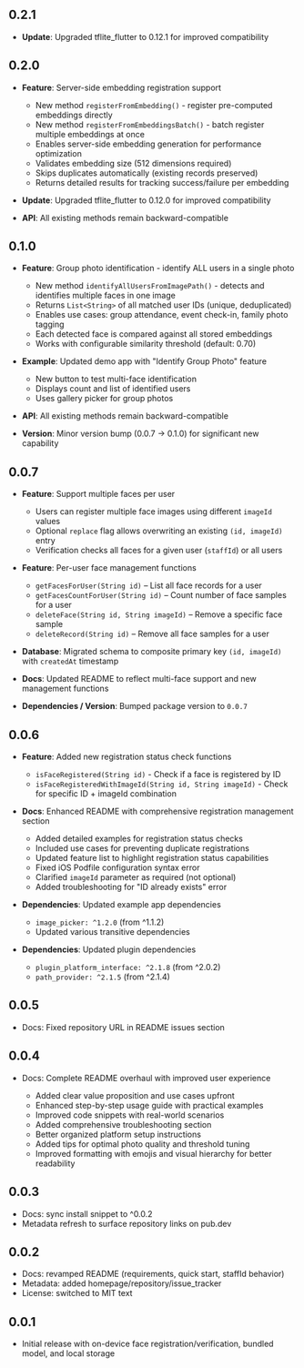 ## 0.2.1

* **Update**: Upgraded tflite_flutter to 0.12.1 for improved compatibility

## 0.2.0

* **Feature**: Server-side embedding registration support

  * New method `registerFromEmbedding()` - register pre-computed embeddings directly
  * New method `registerFromEmbeddingsBatch()` - batch register multiple embeddings at once
  * Enables server-side embedding generation for performance optimization
  * Validates embedding size (512 dimensions required)
  * Skips duplicates automatically (existing records preserved)
  * Returns detailed results for tracking success/failure per embedding
* **Update**: Upgraded tflite_flutter to 0.12.0 for improved compatibility
* **API**: All existing methods remain backward-compatible

## 0.1.0

* **Feature**: Group photo identification - identify ALL users in a single photo

  * New method `identifyAllUsersFromImagePath()` - detects and identifies multiple faces in one image
  * Returns `List<String>` of all matched user IDs (unique, deduplicated)
  * Enables use cases: group attendance, event check-in, family photo tagging
  * Each detected face is compared against all stored embeddings
  * Works with configurable similarity threshold (default: 0.70)
* **Example**: Updated demo app with "Identify Group Photo" feature

  * New button to test multi-face identification
  * Displays count and list of identified users
  * Uses gallery picker for group photos
* **API**: All existing methods remain backward-compatible
* **Version**: Minor version bump (0.0.7 → 0.1.0) for significant new capability

## 0.0.7

* **Feature**: Support multiple faces per user

  * Users can register multiple face images using different `imageId` values
  * Optional `replace` flag allows overwriting an existing `(id, imageId)` entry
  * Verification checks all faces for a given user (`staffId`) or all users
* **Feature**: Per-user face management functions

  * `getFacesForUser(String id)` – List all face records for a user
  * `getFacesCountForUser(String id)` – Count number of face samples for a user
  * `deleteFace(String id, String imageId)` – Remove a specific face sample
  * `deleteRecord(String id)` – Remove all face samples for a user
* **Database**: Migrated schema to composite primary key `(id, imageId)` with `createdAt` timestamp
* **Docs**: Updated README to reflect multi-face support and new management functions
* **Dependencies / Version**: Bumped package version to `0.0.7`

## 0.0.6

* **Feature**: Added new registration status check functions

  * `isFaceRegistered(String id)` - Check if a face is registered by ID
  * `isFaceRegisteredWithImageId(String id, String imageId)` - Check for specific ID + imageId combination
* **Docs**: Enhanced README with comprehensive registration management section

  * Added detailed examples for registration status checks
  * Included use cases for preventing duplicate registrations
  * Updated feature list to highlight registration status capabilities
  * Fixed iOS Podfile configuration syntax error
  * Clarified `imageId` parameter as required (not optional)
  * Added troubleshooting for "ID already exists" error
* **Dependencies**: Updated example app dependencies

  * `image_picker: ^1.2.0` (from ^1.1.2)
  * Updated various transitive dependencies
* **Dependencies**: Updated plugin dependencies

  * `plugin_platform_interface: ^2.1.8` (from ^2.0.2)
  * `path_provider: ^2.1.5` (from ^2.1.4)

## 0.0.5

* Docs: Fixed repository URL in README issues section

## 0.0.4

* Docs: Complete README overhaul with improved user experience

  * Added clear value proposition and use cases upfront
  * Enhanced step-by-step usage guide with practical examples
  * Improved code snippets with real-world scenarios
  * Added comprehensive troubleshooting section
  * Better organized platform setup instructions
  * Added tips for optimal photo quality and threshold tuning
  * Improved formatting with emojis and visual hierarchy for better readability

## 0.0.3

* Docs: sync install snippet to ^0.0.2
* Metadata refresh to surface repository links on pub.dev

## 0.0.2

* Docs: revamped README (requirements, quick start, staffId behavior)
* Metadata: added homepage/repository/issue_tracker
* License: switched to MIT text

## 0.0.1

* Initial release with on-device face registration/verification, bundled model, and local storage
